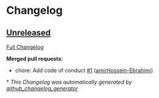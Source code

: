 # Changelog

## [Unreleased](https://github.com/h8hawk/UT-CS-NLP-class-2021/tree/HEAD)

[Full Changelog](https://github.com/h8hawk/UT-CS-NLP-class-2021/compare/20b5ad1a1966ce5ed60426fdd22a611e29232667...HEAD)

**Merged pull requests:**

- chore: Add code of conduct [\#1](https://github.com/h8hawk/UT-CS-NLP-class-2021/pull/1) ([amirHossein-Ebrahimi](https://github.com/amirHossein-Ebrahimi))



\* *This Changelog was automatically generated by [github_changelog_generator](https://github.com/github-changelog-generator/github-changelog-generator)*
